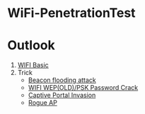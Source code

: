 WiFi-PenetrationTest
===

# Outlook
1. [WIFI Basic](./1.WIFI%20Basic.md)
2. Trick
   - [Beacon flooding attack](./Trick/BeaconFloodingAttack.md)
   - [WIFI WEP(OLD)/PSK Password Crack](./Trick/WEPCrack.md)
   - [Captive Portal Invasion](./Trick/CaptivePortalInvasion.md)
   - [Rogue AP]() 